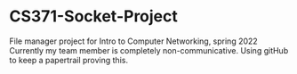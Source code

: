# CS371-Socket-Project
File manager project for Intro to Computer Networking, spring 2022 <br>
Currently my team member is completely non-communicative. Using gitHub to keep a papertrail proving this.
